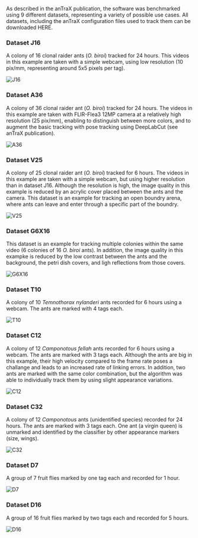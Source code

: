 

As described in the anTraX publication, the software was benchmarked using 9 different datasets, representing a variety of possible use cases. All datasets, including the anTraX configuration files used to track them can be downloaded HERE.


### Dataset J16

A colony of 16 clonal raider ants (*O. biroi*) tracked for 24 hours. This videos in this example are taken with a simple webcam, using low resolution (10 pix/mm, representing around 5x5 pixels per tag).

![J16](images/J16.png)

### Dataset A36

A colony of 36 clonal raider ant (*O. biroi*) tracked for 24 hours. The videos in this example are taken with FLIR-Flea3 12MP camera at a relatively high resolution (25 pix/mm), enabling to distinguish between more colors, and to augment the basic tracking with pose tracking using DeepLabCut (see anTraX publication).

![A36](images/A36.png)


### Dataset V25

A colony of 25 clonal raider ant (*O. biroi*) tracked for 6 hours. The videos in this example are taken with a simple webcam, but using higher resolution than in dataset J16. Although the resolution is high, the image quality in this example is reduced by an acrylic cover placed between the ants and the camera. This dataset is an example for tracking an open boundry arena, where ants can leave and enter through a specific part of the boundry.

![V25](images/V25.png)


### Dataset G6X16

This dataset is an example for tracking multiple colonies within the same video (6 colonies of 16 *O. biroi* ants). In addition, the image quality in this exampke is reduced by the low contrast between the ants and the background, the petri dish covers, and ligh reflections from those covers.

![G6X16](images/G6X16.png)


### Dataset T10

A colony of 10 *Temnothorax nylanderi* ants recorded for 6 hours using a webcam. The ants are marked with 4 tags each. 

![T10](images/T10.png)


### Dataset C12

A colony of 12 *Camponotous fellah* ants recorded for 6 hours using a webcam. The ants are marked with 3 tags each. Although the ants are big in this example, their high velocity compared to the frame rate poses a challange and leads to an increased rate of linking errors. In addition, two ants are marked with the same color combination, but the algorithm was able to individually track them by using slight appearance variations. 

![C12](images/C12a.png)


### Dataset C32

A colony of 12 *Camponotous* ants (unidentified species) recorded for 24 hours. The ants are marked with 3 tags each. One ant (a virgin queen) is unmarked and identified by the classifier by other appearance markers (size, wings).

![C32](images/C32.png)


### Dataset D7

A group of 7 fruit flies marked by one tag each and recorded for 1 hour.

![D7](images/D7.png)


### Dataset D16

A group of 16 fruit flies marked by two tags each and recorded for 5 hours.

![D16](images/D16.png)


